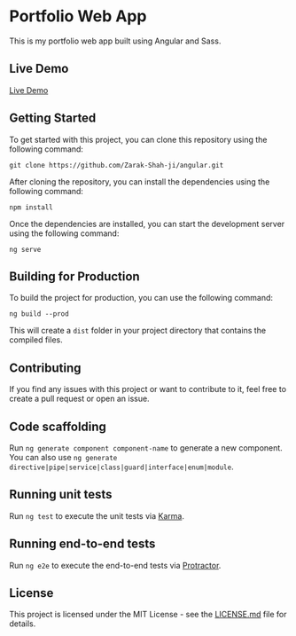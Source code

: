 # Portfolio Web App

This is my portfolio web app built using Angular and Sass.

## Live Demo

[Live Demo](https://zarak-shah-ji.github.io/angular/)




## Getting Started

To get started with this project, you can clone this repository using the following command:

```
git clone https://github.com/Zarak-Shah-ji/angular.git
```

After cloning the repository, you can install the dependencies using the following command:

```
npm install
```

Once the dependencies are installed, you can start the development server using the following command:

```
ng serve
```

## Building for Production

To build the project for production, you can use the following command:

```
ng build --prod
```

This will create a `dist` folder in your project directory that contains the compiled files.

## Contributing

If you find any issues with this project or want to contribute to it, feel free to create a pull request or open an issue.


## Code scaffolding

Run `ng generate component component-name` to generate a new component. You can also use `ng generate directive|pipe|service|class|guard|interface|enum|module`.


## Running unit tests

Run `ng test` to execute the unit tests via [Karma](https://karma-runner.github.io).

## Running end-to-end tests

Run `ng e2e` to execute the end-to-end tests via [Protractor](http://www.protractortest.org/).

## License

This project is licensed under the MIT License - see the [LICENSE.md](LICENSE.md) file for details.








